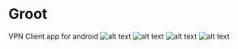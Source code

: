 # Groot
VPN Client app for android
![alt text](screenshots/main.png)
![alt text](screenshots/main_disconnected.png)
![alt text](screenshots/dns.png)
![alt text](screenshots/devices.png)